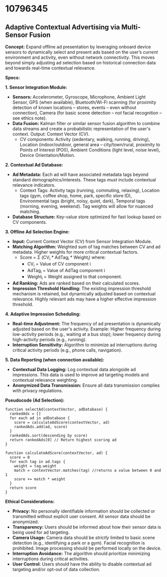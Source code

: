 # 10796345

## Adaptive Contextual Advertising via Multi-Sensor Fusion

**Concept:** Expand offline ad presentation by leveraging onboard device sensors to dynamically select and present ads based on the user’s *current* environment and activity, even without network connectivity. This moves beyond simply adjusting ad selection based on historical connection data and towards real-time contextual relevance.

**Specs:**

**1. Sensor Integration Module:**

*   **Sensors:** Accelerometer, Gyroscope, Microphone, Ambient Light Sensor, GPS (when available), Bluetooth/Wi-Fi scanning (for proximity detection of known locations – stores, events – even without connection), Camera (for basic scene detection – *not* facial recognition – see ethics note).
*   **Data Fusion:** Kalman filter or similar sensor fusion algorithm to combine data streams and create a probabilistic representation of the user's context.  Output: Context Vector (CV).
    *   CV components: Activity (sedentary, walking, running, driving), Location (indoor/outdoor, general area – city/town/rural, proximity to Points of Interest (POI)), Ambient Conditions (light level, noise level), Device Orientation/Motion.

**2. Contextual Ad Database:**

*   **Ad Metadata:** Each ad will have associated metadata tags beyond standard demographics/interests. These tags *must* include contextual relevance indicators.
    *   Context Tags: Activity tags (running, commuting, relaxing), Location tags (gym, coffee shop, home, park, specific store ID), Environmental tags (bright, noisy, quiet, dark), Temporal tags (morning, evening, weekend).  Tag weights will allow for nuanced matching.
*   **Database Structure:**  Key-value store optimized for fast lookup based on CV components.

**3. Offline Ad Selection Engine:**

*   **Input:** Current Context Vector (CV) from Sensor Integration Module.
*   **Matching Algorithm:**  Weighted sum of tag matches between CV and ad metadata.  Higher weights for more critical contextual factors.
    *   Score = Σ (CV<sub>i</sub> * AdTag<sub>i</sub> * Weight<sub>i</sub>)  where:
        *   CV<sub>i</sub> = Value of CV component i
        *   AdTag<sub>i</sub> = Value of AdTag component i
        *   Weight<sub>i</sub> = Weight assigned to that component.
*   **Ad Ranking:**  Ads are ranked based on their calculated scores.
*   **Impression Threshold Handling:**  The existing impression threshold mechanism is retained, but dynamically adjusted based on contextual relevance.  Highly relevant ads may have a higher effective impression threshold.

**4.  Adaptive Impression Scheduling:**

*   **Real-time Adjustment:** The frequency of ad presentation is dynamically adjusted based on the user's activity.  Example:  Higher frequency during low-activity periods (e.g., waiting at a bus stop); lower frequency during high-activity periods (e.g., running).
*   **Interruption Sensitivity:** Algorithm to minimize ad interruptions during critical activity periods (e.g., phone calls, navigation).

**5.  Data Reporting (when connection available):**

*   **Contextual Data Logging:** Log contextual data alongside ad impressions. This data is used to improve ad targeting models and contextual relevance weighting.
*   **Anonymized Data Transmission:** Ensure all data transmission complies with privacy regulations.

**Pseudocode (Ad Selection):**

```
function selectAd(contextVector, adDatabase) {
  rankedAds = []
  for each ad in adDatabase {
    score = calculateAdScore(contextVector, ad)
    rankedAds.add(ad, score)
  }
  rankedAds.sort(descending by score)
  return rankedAds[0] // Return highest scoring ad
}

function calculateAdScore(contextVector, ad) {
  score = 0
  for each tag in ad.tags {
    weight = tag.weight
    match = contextVector.matches(tag) //returns a value between 0 and 1
    score += match * weight
  }
  return score
}
```

**Ethical Considerations:**

*   **Privacy:**  No personally identifiable information should be collected or transmitted without explicit user consent.  All sensor data should be anonymized.
*   **Transparency:** Users should be informed about how their sensor data is being used for ad targeting.
*   **Camera Usage:** Camera data should be *strictly* limited to basic scene detection (e.g., identifying a park or a gym). Facial recognition is prohibited.  Image processing should be performed locally on the device.
*   **Interruption Avoidance:**  The algorithm should prioritize minimizing interruptions during critical activities.
*   **User Control:** Users should have the ability to disable contextual ad targeting and/or opt-out of data collection.